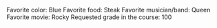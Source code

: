 Favorite color: Blue
Favorite food: Steak
Favorite musician/band: Queen
Favorite movie: Rocky
Requested grade in the course: 100
